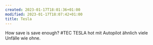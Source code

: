 ```yaml
---
created: 2023-01-17T18:01:36+01:00
modified: 2023-01-17T18:07:42+01:00
title: Tesla
---
```


How save is save enough? #TEC
TESLA hot mit Autopilot ähnlich viele Unfälle wie ohne.

